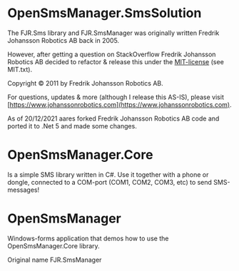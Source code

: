 # OpenSmsManager.SmsSolution
The FJR.Sms library and FJR.SmsManager was originally written Fredrik Johansson Robotics AB back in 2005. 

However, after getting a question on StackOverflow Fredrik Johansson Robotics AB decided to refactor & release this under the [MIT-license](https://opensource.org/licenses/MIT) (see MIT.txt). 

Copyright © 2011 by Fredrik Johansson Robotics AB. 

For questions, updates & more (although I release this AS-IS), please visit [https://www.johanssonrobotics.com](https://www.johanssonrobotics.com).

As of 20/12/2021 aares forked Fredrik Johansson Robotics AB code and ported it to .Net 5 and made some changes.

# OpenSmsManager.Core 
Is a simple SMS library written in C#. Use it together with a phone or dongle, connected to a COM-port (COM1, COM2, COM3, etc) to send SMS-messages!

# OpenSmsManager
Windows-forms application that demos how to use the OpenSmsManager.Core library.

Original name FJR.SmsManager